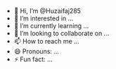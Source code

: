 - 👋 Hi, I’m @Huzaifaj285
- 👀 I’m interested in ...
- 🌱 I’m currently learning ...
- 💞️ I’m looking to collaborate on ...
- 📫 How to reach me ...
- 😄 Pronouns: ...
- ⚡ Fun fact: ...

<!---
Huzaifaj285/Huzaifaj285 is a ✨ special ✨ repository because its `README.md` (this file) appears on your GitHub profile.
You can click the Preview link to take a look at your changes.
--->
